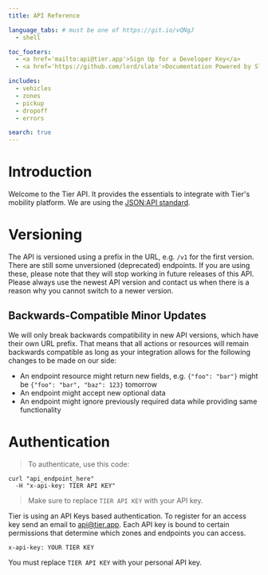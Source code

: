 ```yaml
---
title: API Reference

language_tabs: # must be one of https://git.io/vQNgJ
  - shell

toc_footers:
  - <a href='mailto:api@tier.app'>Sign Up for a Developer Key</a>
  - <a href='https://github.com/lord/slate'>Documentation Powered by Slate</a>

includes:
  - vehicles
  - zones
  - pickup
  - dropoff
  - errors

search: true
---
```


# Introduction

Welcome to the Tier API. It provides the essentials to integrate with Tier's mobility platform.
We are using the [JSON:API standard](https://jsonapi.org/).

# Versioning

The API is versioned using a prefix in the URL, e.g. `/v1` for the first version. There are
still some unversioned (deprecated) endpoints. If you are using these, please note that they will stop
working in future releases of this API. Please always use the newest API version and contact
us when there is a reason why you cannot switch to a newer version.

## Backwards-Compatible Minor Updates

We will only break backwards compatibility in new API versions, which have their own URL prefix.
That means that all actions or resources will remain backwards compatible as long as your integration
allows for the following changes to be made on our side:

 - An endpoint resource might return new fields, e.g. `{"foo": "bar"}` might be `{"foo": "bar", "baz": 123}` tomorrow 
 - An endpoint might accept new optional data
 - An endpoint might ignore previously required data while providing same functionality
  

# Authentication

> To authenticate, use this code:


```shell
curl "api_endpoint_here"
  -H "x-api-key: TIER API KEY"
```

> Make sure to replace `TIER API KEY` with your API key.

Tier is using an API Keys based authentication. To register for an access key send an email
to <a href='mailto:api@tier.app'>api@tier.app</a>. Each API key is bound to certain permissions
that determine which zones and endpoints you can access.

`x-api-key: YOUR TIER KEY`

<aside class="notice">
You must replace <code>TIER API KEY</code> with your personal API key.
</aside>

